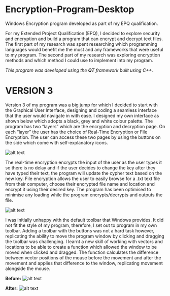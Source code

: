 # Encryption-Program-Desktop
Windows Encryption program developed as part of my EPQ qualification. 


For my Extended Project Qualification (EPQ), I decided to explore security and encryption and build a program that can encrypt and decrypt
text files. The first part of my research was spent researching which programming languages would benefit me the most and any frameworks 
that were useful to my program. The second part of my research was exploring encryption methods and which method I could use to implement 
into my program.

_This program was developed using the **QT** framework built using C++._

# VERSION 3

Version 3 of my program was a big jump for which I decided to start with the Graphical User Interface, designing and coding a seamless 
interface that the user would navigate in with ease. I designed my own interface as shown below which adopts a black, grey and white colour
palette. The program has two “layers” which are the encryption and decryption page. On each “layer” the user has the choice of Real-Time 
Encryption or File Encryption. The user can access these two pages by using the buttons on the side which come with self-explanatory icons.

![alt text](https://raw.githubusercontent.com/mahan201/Encryption-Program-Desktop/Version-3/Images/Version%203_1.jpeg)

The real-time encryption encrypts the input of the user as the user types it so there is no delay and if the user decides to change the 
key after they have typed their text, the program will update the cypher text based on the new key. File encryption allows the user to 
easily browse for a .txt text file from their computer, choose their encrypted file name and location and encrypt it using their desired 
key. The program has been optimised to minimise any loading while the program encrypts/decrypts and outputs the file.

![alt text](https://raw.githubusercontent.com/mahan201/Encryption-Program-Desktop/Version-3/Images/Version%203_2.jpeg)

I was initially unhappy with the default toolbar that Windows provides. It did not fit the style of my program, therefore, I set out to 
program in my own toolbar. Adding a toolbar with the buttons was not a hard task however, replicating the ability to move the program 
window by clicking and dragging the toolbar was challenging. I learnt a new skill of working with vectors and locations to be able to 
create a function which allowed the window to be moved when clicked and dragged. The function calculates the difference between vector 
positions of the mouse before the movement and after the movement and applies that difference to the window, replicating movement alongside 
the mouse.

**Before:**
![alt text](https://raw.githubusercontent.com/mahan201/Encryption-Program-Desktop/Version-3/Images/Toolbar1.jpeg)

**After:**
![alt text](https://raw.githubusercontent.com/mahan201/Encryption-Program-Desktop/Version-3/Images/Toolbar2.jpeg)